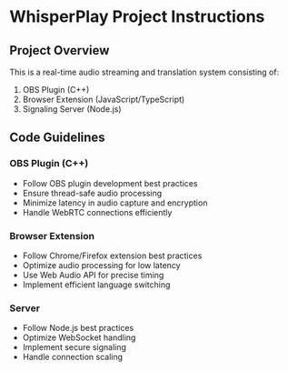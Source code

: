 <!-- Use this file to provide workspace-specific custom instructions to Copilot -->

# WhisperPlay Project Instructions

## Project Overview
This is a real-time audio streaming and translation system consisting of:
1. OBS Plugin (C++)
2. Browser Extension (JavaScript/TypeScript)
3. Signaling Server (Node.js)

## Code Guidelines

### OBS Plugin (C++)
- Follow OBS plugin development best practices
- Ensure thread-safe audio processing
- Minimize latency in audio capture and encryption
- Handle WebRTC connections efficiently

### Browser Extension
- Follow Chrome/Firefox extension best practices
- Optimize audio processing for low latency
- Use Web Audio API for precise timing
- Implement efficient language switching

### Server
- Follow Node.js best practices
- Optimize WebSocket handling
- Implement secure signaling
- Handle connection scaling

